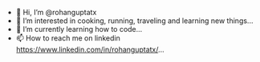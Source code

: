 - 👋 Hi, I’m @rohanguptatx
- 👀 I’m interested in cooking, running, traveling and learning new things...
- 🌱 I’m currently learning how to code...
- 📫 How to reach me on linkedin https://www.linkedin.com/in/rohanguptatx/...

<!---
rohanguptatx/rohanguptatx is a ✨ special ✨ repository because its `README.md` (this file) appears on your GitHub profile.
You can click the Preview link to take a look at your changes.
--->

